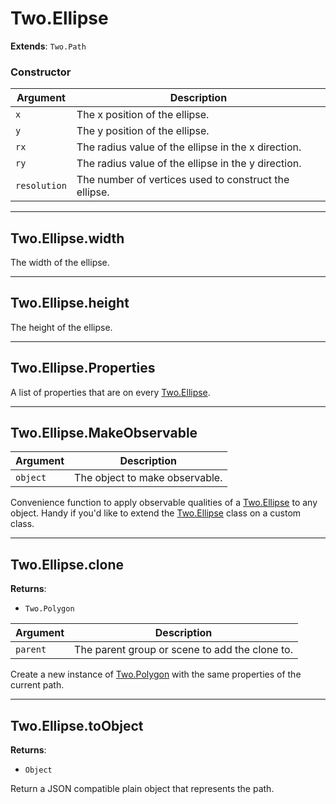 # Two.Ellipse


__Extends__: `Two.Path`





### Constructor


| Argument | Description |
| ---- | ----------- |
| `x` | The x position of the ellipse. |
| `y` | The y position of the ellipse. |
| `rx` | The radius value of the ellipse in the x direction. |
| `ry` | The radius value of the ellipse in the y direction. |
| `resolution` | The number of vertices used to construct the ellipse. |



---

<div class="instance">

## Two.Ellipse.width






The width of the ellipse.









</div>



---

<div class="instance">

## Two.Ellipse.height






The height of the ellipse.









</div>



---

<div class="static">

## Two.Ellipse.Properties






A list of properties that are on every [Two.Ellipse](/documentation/ellipse).









</div>



---

<div class="static">

## Two.Ellipse.MakeObservable








| Argument | Description |
| ---- | ----------- |
| `object` | The object to make observable. |


Convenience function to apply observable qualities of a [Two.Ellipse](/documentation/ellipse) to any object. Handy if you'd like to extend the [Two.Ellipse](/documentation/ellipse) class on a custom class.



</div>



---

<div class="instance">

## Two.Ellipse.clone


__Returns__:



+ `Two.Polygon`











| Argument | Description |
| ---- | ----------- |
| `parent` | The parent group or scene to add the clone to. |


Create a new instance of [Two.Polygon](/documentation/polygon) with the same properties of the current path.



</div>



---

<div class="instance">

## Two.Ellipse.toObject


__Returns__:



+ `Object`













Return a JSON compatible plain object that represents the path.



</div>


